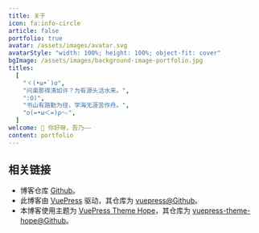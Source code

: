 ```yaml
---
title: 关于
icon: fa:info-circle
article: false
portfolio: true
avatar: /assets/images/avatar.svg
avatarStyle: "width: 100%; height: 100%; object-fit: cover"
bgImage: /assets/images/background-image-portfolio.jpg
titles:
  [
    "ヾ(•ω•`)o",
    "问渠那得清如许？为有源头活水来。",
    ":O)",
    "书山有路勤为径，学海无涯苦作舟。",
    "ο(=•ω＜=)ρ⌒☆",
  ]
welcome: 👋 你好呀，吾乃——
content: portfolio
---
```


## 相关链接

- 博客仓库 [Github](https://github.com/Shuery-Shuai/My_Blog "Shuery-Shuai/My_Blog: 品毅的博客。")。
- 此博客由 [VuePress](https://vuepress.vuejs.org/ "VuePress") 驱动，其仓库为 [vuepress@Github](https://github.com/vuejs/vuepress "vuejs/vuepress: 📝 Minimalistic Vue-powered static site generator")。
- 本博客使用主题为 [VuePress Theme Hope](https://vuepress-theme-hope.github.io/ "vuepress-theme-hope")，其仓库为 [vuepress-theme-hope@Github](https://github.com/vuepress-theme-hope/vuepress-theme-hope "vuepress-theme-hope/vuepress-theme-hope: A vuepress theme with tons of features✨")。
